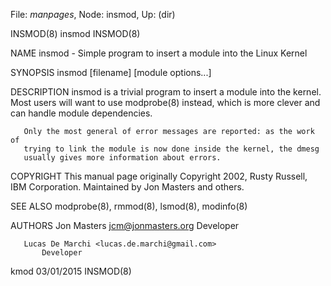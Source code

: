 File: *manpages*,  Node: insmod,  Up: (dir)

INSMOD(8)                           insmod                           INSMOD(8)



NAME
       insmod - Simple program to insert a module into the Linux Kernel

SYNOPSIS
       insmod [filename] [module options...]

DESCRIPTION
       insmod is a trivial program to insert a module into the kernel. Most
       users will want to use modprobe(8) instead, which is more clever and
       can handle module dependencies.

       Only the most general of error messages are reported: as the work of
       trying to link the module is now done inside the kernel, the dmesg
       usually gives more information about errors.

COPYRIGHT
       This manual page originally Copyright 2002, Rusty Russell, IBM
       Corporation. Maintained by Jon Masters and others.

SEE ALSO
       modprobe(8), rmmod(8), lsmod(8), modinfo(8)

AUTHORS
       Jon Masters <jcm@jonmasters.org>
           Developer

       Lucas De Marchi <lucas.de.marchi@gmail.com>
           Developer



kmod                              03/01/2015                         INSMOD(8)
